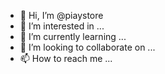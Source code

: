 - 👋 Hi, I’m @piaystore
- 👀 I’m interested in ...
- 🌱 I’m currently learning ...
- 💞️ I’m looking to collaborate on ...
- 📫 How to reach me ...

<!---
piaystore/piaystore is a ✨ special ✨ repository because its `README.md` (this file) appears on your GitHub profile.
You can click the Preview link to take a look at your changes.
--->

